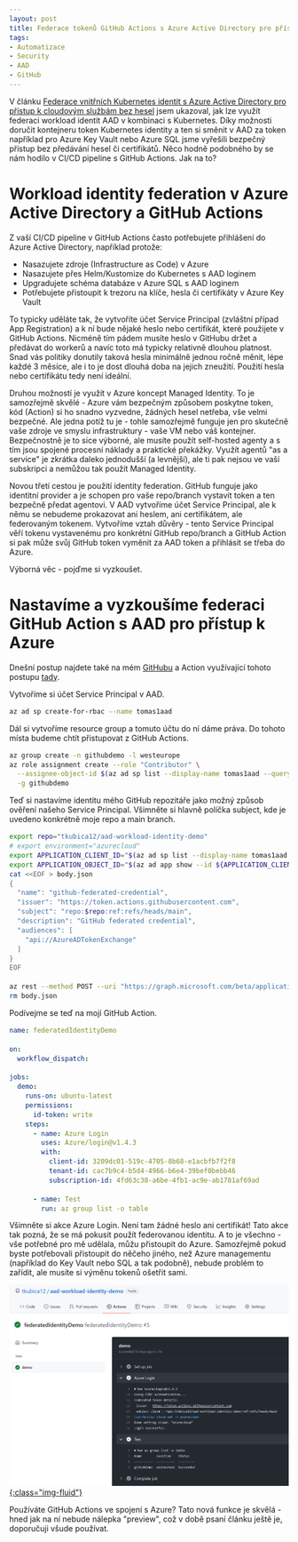 ```yaml
---
layout: post
title: Federace tokenů GitHub Actions s Azure Active Directory pro přístup z vaší CI/CD do Azure bez hesel
tags:
- Automatizace
- Security
- AAD
- GitHub
---
```

V článku [Federace vnitřních Kubernetes identit s Azure Active Directory pro přístup k cloudovým službám bez hesel](https://www.tomaskubica.cz/post/2022/federace-kubernetes-identit-s-aad/) jsem ukazoval, jak lze využít federaci workload identit AAD v kombinaci s Kubernetes. Díky možnosti doručit kontejneru token Kubernetes identity a ten si směnit v AAD za token například pro Azure Key Vault nebo Azure SQL jsme vyřešili bezpečný přístup bez předávání hesel či certifikátů. Něco hodně podobného by se nám hodilo v CI/CD pipeline s GitHub Actions. Jak na to?

# Workload identity federation v Azure Active Directory a GitHub Actions
Z vaší CI/CD pipeline v GitHub Actions často potřebujete přihlášení do Azure Active Directory, například protože:
- Nasazujete zdroje (Infrastructure as Code) v Azure
- Nasazujete přes Helm/Kustomize do Kubernetes s AAD loginem
- Upgradujete schéma databáze v Azure SQL s AAD loginem
- Potřebujete přistoupit k trezoru na klíče, hesla či certifikáty v Azure Key Vault

To typicky uděláte tak, že vytvoříte účet Service Principal (zvláštní případ App Registration) a k ní bude nějaké heslo nebo certifikát, které použijete v GitHub Actions. Nicméně tím pádem musíte heslo v GitHubu držet a předávat do workerů a navíc toto má typicky relativně dlouhou platnost. Snad vás politiky donutily taková hesla minimálně jednou ročně měnit, lépe každé 3 měsíce, ale i to je dost dlouhá doba na jejich zneužití. Použití hesla nebo certifikátu tedy není ideální.

Druhou možností je využít v Azure koncept Managed Identity. To je samozřejmě skvělé - Azure vám bezpečným způsobem poskytne token, kód (Action) si ho snadno vyzvedne, žádných hesel netřeba, vše velmi bezpečné. Ale jedna potíž tu je - tohle samozřejmě funguje jen pro skutečně vaše zdroje ve smyslu infrastruktury - vaše VM nebo váš kontejner. Bezpečnostně je to sice výborné, ale musíte použít self-hosted agenty a s tím jsou spojené procesní náklady a praktické překážky. Využít agentů "as a service" je zkrátka daleko jednodušší (a levnější), ale ti pak nejsou ve vaší subskripci a nemůžou tak použít Managed Identity.

Novou třetí cestou je použití identity federation. GitHub funguje jako identitní provider a je schopen pro vaše repo/branch vystavit token a ten bezpečně předat agentovi. V AAD vytvoříme účet Service Principal, ale k němu se nebudeme prokazovat ani heslem, ani certifikátem, ale federovaným tokenem. Vytvoříme vztah důvěry - tento Service Principal věří tokenu vystavenému pro konkrétní GitHub repo/branch a GitHub Action si pak může svůj GitHub token vyměnit za AAD token a přihlásit se třeba do Azure.

Výborná věc - pojďme si vyzkoušet.

# Nastavíme a vyzkoušíme federaci GitHub Action s AAD pro přístup k Azure
Dnešní postup najdete také na mém [GitHubu](https://github.com/tkubica12/aad-workload-identity-demo/blob/main/GitHub.md) a Action využívající tohoto postupu [tady](https://github.com/tkubica12/aad-workload-identity-demo/actions).

Vytvoříme si účet Service Principal v AAD.

```bash
az ad sp create-for-rbac --name tomas1aad
```

Dál si vytvoříme resource group a tomuto účtu do ní dáme práva. Do tohoto místa budeme chtít přistupovat z GitHub Actions.

```bash
az group create -n githubdemo -l westeurope
az role assignment create --role "Contributor" \
  --assignee-object-id $(az ad sp list --display-name tomas1aad --query [0].objectId -o tsv) \
  -g githubdemo
```

Teď si nastavíme identitu mého GitHub repozitáře jako možný způsob ověření našeho Service Principal. Všimněte si hlavně políčka subject, kde je uvedeno konkrétně moje repo a main branch. 

```bash
export repo="tkubica12/aad-workload-identity-demo"
# export environment="azurecloud"
export APPLICATION_CLIENT_ID="$(az ad sp list --display-name tomas1aad --query '[0].appId' -otsv)"
export APPLICATION_OBJECT_ID="$(az ad app show --id ${APPLICATION_CLIENT_ID} --query objectId -otsv)"
cat <<EOF > body.json
{
  "name": "github-federated-credential",
  "issuer": "https://token.actions.githubusercontent.com",
  "subject": "repo:$repo:ref:refs/heads/main",
  "description": "GitHub federated credential",
  "audiences": [
    "api://AzureADTokenExchange"
  ]
}
EOF

az rest --method POST --uri "https://graph.microsoft.com/beta/applications/${APPLICATION_OBJECT_ID}/federatedIdentityCredentials" --body @body.json
rm body.json
```

Podívejme se teď na mojí GitHub Action.

```yaml
name: federatedIdentityDemo

on:
  workflow_dispatch:

jobs:
  demo:
    runs-on: ubuntu-latest
    permissions:
      id-token: write
    steps:
      - name: Azure Login
        uses: Azure/login@v1.4.3
        with:
          client-id: 3209dc01-519c-4705-8b68-e1acbfb7f2f8
          tenant-id: cac7b9c4-b5d4-4966-b6e4-39bef0bebb46
          subscription-id: 4fd63c38-a6be-4fb1-ac9e-ab1781af69ad
          
      - name: Test
        run: az group list -o table
```

Všimněte si akce Azure Login. Není tam žádné heslo ani certifikát! Tato akce tak pozná, že se má pokusit použít federovanou identitu. A to je všechno - vše potřebné pro mě udělala, můžu přistoupit do Azure. Samozřejmě pokud byste potřebovali přistoupit do něčeho jiného, než Azure managementu (například do Key Vault nebo SQL a tak podobně), nebude problém to zařídit, ale musíte si výměnu tokenů ošetřit sami.

[![](/images/2022/2022-02-26-18-54-08.png){:class="img-fluid"}](/images/2022/2022-02-26-18-54-08.png)


Používáte GitHub Actions ve spojení s Azure? Tato nová funkce je skvělá - hned jak na ní nebude nálepka "preview", což v době psaní článku ještě je, doporučuji všude používat.